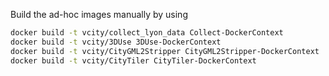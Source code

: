 Build the ad-hoc images manually by using
```bash
docker build -t vcity/collect_lyon_data Collect-DockerContext
docker build -t vcity/3DUse 3DUse-DockerContext
docker build -t vcity/CityGML2Stripper CityGML2Stripper-DockerContext
docker build -t vcity/CityTiler CityTiler-DockerContext
```

